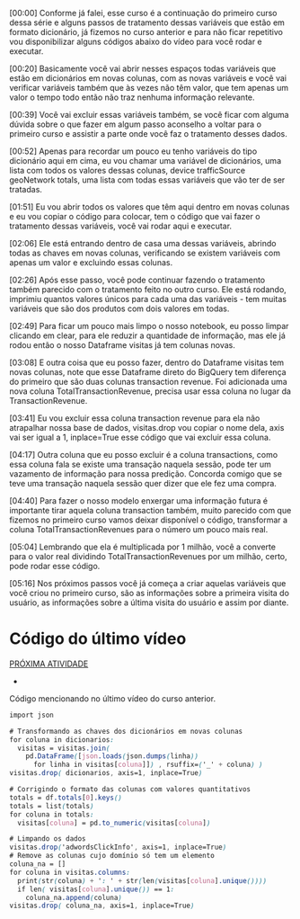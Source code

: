 [00:00] Conforme já falei, esse curso é a continuação do primeiro curso dessa série e alguns passos de tratamento dessas variáveis que estão em formato dicionário, já fizemos no curso anterior e para não ficar repetitivo vou disponibilizar alguns códigos abaixo do vídeo para você rodar e executar.

[00:20] Basicamente você vai abrir nesses espaços todas variáveis que estão em dicionários em novas colunas, com as novas variáveis e você vai verificar variáveis também que às vezes não têm valor, que tem apenas um valor o tempo todo então não traz nenhuma informação relevante.

[00:39] Você vai excluir essas variáveis também, se você ficar com alguma dúvida sobre o que fazer em algum passo aconselho a voltar para o primeiro curso e assistir a parte onde você faz o tratamento desses dados.

[00:52] Apenas para recordar um pouco eu tenho variáveis do tipo dicionário aqui em cima, eu vou chamar uma variável de dicionários, uma lista com todos os valores dessas colunas, device trafficSource geoNetwork totals, uma lista com todas essas variáveis que vão ter de ser tratadas.

[01:51] Eu vou abrir todos os valores que têm aqui dentro em novas colunas e eu vou copiar o código para colocar, tem o código que vai fazer o tratamento dessas variáveis, você vai rodar aqui e executar.

[02:06] Ele está entrando dentro de casa uma dessas variáveis, abrindo todas as chaves em novas colunas, verificando se existem variáveis com apenas um valor e excluindo essas colunas.

[02:26] Após esse passo, você pode continuar fazendo o tratamento também parecido com o tratamento feito no outro curso. Ele está rodando, imprimiu quantos valores únicos para cada uma das variáveis - tem muitas variáveis que são dos produtos com dois valores em todas.

[02:49] Para ficar um pouco mais limpo o nosso notebook, eu posso limpar clicando em clear, para ele reduzir a quantidade de informação, mas ele já rodou então o nosso Dataframe visitas já tem colunas novas.

[03:08] E outra coisa que eu posso fazer, dentro do Dataframe visitas tem novas colunas, note que esse Dataframe direto do BigQuery tem diferença do primeiro que são duas colunas transaction revenue. Foi adicionada uma nova coluna TotalTransactionRevenue, precisa usar essa coluna no lugar da TransactionRevenue.

[03:41] Eu vou excluir essa coluna transaction revenue para ela não atrapalhar nossa base de dados, visitas.drop vou copiar o nome dela, axis vai ser igual a 1, inplace=True esse código que vai excluir essa coluna.

[04:17] Outra coluna que eu posso excluir é a coluna transactions, como essa coluna fala se existe uma transação naquela sessão, pode ter um vazamento de informação para nossa predição. Concorda comigo que se teve uma transação naquela sessão quer dizer que ele fez uma compra.

[04:40] Para fazer o nosso modelo enxergar uma informação futura é importante tirar aquela coluna transaction também, muito parecido com que fizemos no primeiro curso vamos deixar disponível o código, transformar a coluna TotalTransactionRevenues para o número um pouco mais real.

[05:04] Lembrando que ela é multiplicada por 1 milhão, você a converte para o valor real dividindo TotalTransactionRevenues por um milhão, certo, pode rodar esse código.

[05:16] Nos próximos passos você já começa a criar aquelas variáveis que você criou no primeiro curso, são as informações sobre a primeira visita do usuário, as informações sobre a última visita do usuário e assim por diante.
# Código do último vídeo

[PRÓXIMA ATIVIDADE](https://cursos.alura.com.br/course/data-analytics-google-cloud/task/76724/next)

-   [](https://cursos.alura.com.br/suggestions/new/data-analytics-google-cloud/76724/question)

Código mencionando no último vídeo do curso anterior.

```css
import json

# Transformando as chaves dos dicionários em novas colunas
for coluna in dicionarios:
  visitas = visitas.join(
    pd.DataFrame([json.loads(json.dumps(linha))
      for linha in visitas[coluna]]) , rsuffix=('_' + coluna) )
visitas.drop( dicionarios, axis=1, inplace=True)

# Corrigindo o formato das colunas com valores quantitativos
totals = df.totals[0].keys()
totals = list(totals)
for coluna in totals:
  visitas[coluna] = pd.to_numeric(visitas[coluna])

# Limpando os dados
visitas.drop('adwordsClickInfo', axis=1, inplace=True)
# Remove as colunas cujo domínio só tem um elemento
coluna_na = []
for coluna in visitas.columns:
  print(str(coluna) + ': ' + str(len(visitas[coluna].unique())))
  if len( visitas[coluna].unique()) == 1:
    coluna_na.append(coluna)
visitas.drop( coluna_na, axis=1, inplace=True)
```